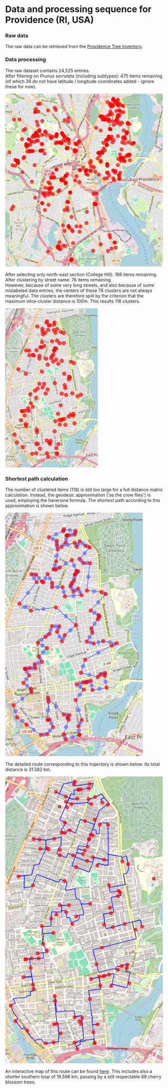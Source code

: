 # Data and processing sequence for Providence (RI, USA)

### Raw data
The raw data can be retrieved from the [Providence Tree Inventory](https://data.providenceri.gov/Neighborhoods/Providence-Tree-Inventory/uv9w-h8i4/about_data).

### Data processing
The raw dataset contains 24,525 entries.  
After filtering on *Prunus serrulata* (including subtypes): 475 items remaining
(of which 36 do not have latitude / longitude coordinates added - ignore these for now).

<img src="docs/filtered.png">

After selecting only north-east section (College Hill): 166 items remaining.  
After clustering by street name: 76 items remaining.  
However, because of some very long streets,
and also because of some mislabeled data entries,
the centers of these 76 clusters are not always meaningful.
The clusters are therefore split by the criterion that the maximum intra-cluster distance is 100m.
This results 118 clusters.

<img src="docs/clustered.png">

### Shortest path calculation
The number of clustered items (118) is still too large for a full distance matrix calculation.
Instead, the geodesic approximation ('as the crow flies') is used, employing the haversine formula.
The shortest path according to this approximation is shown below.

<img src="docs/shortest_path_geodesic.png">

The detailed route corresponding to this trajectory is shown below. Its total distance is 31.582 km.

<img src="docs/optimal_route.png">

An interactive map of this route can be found [here](https://www.google.com/maps/d/u/0/edit?mid=1rFmKRlpUEEuuJFzEooowr8raS5VHxHA&usp=sharing).
This includes also a shorter southern loop of 16.598 km,
passing by a still respectable 88 cherry blossom trees.
